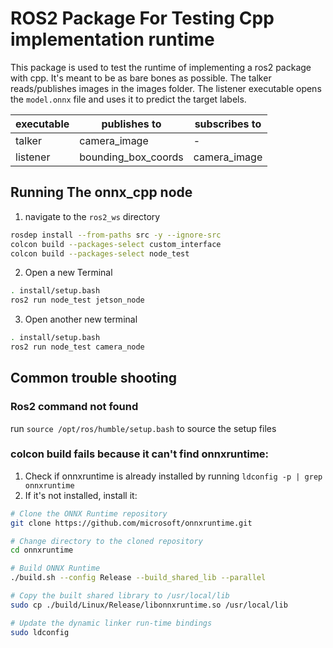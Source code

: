 # ROS2 Package For Testing Cpp implementation runtime

This package is used to test the runtime of implementing a ros2 package with cpp. It's meant to be as bare bones as possible. The talker reads/publishes images in the images folder. The listener executable opens the `model.onnx` file and uses it to predict the target labels. 

|  executable   | publishes to          | subscribes to     |
| --------      | --------              | --------          |
| talker        | camera_image          | -                 |
| listener      | bounding_box_coords   | camera_image      |

## Running The onnx_cpp node
1. navigate to the `ros2_ws` directory
```bash
rosdep install --from-paths src -y --ignore-src
colcon build --packages-select custom_interface
colcon build --packages-select node_test
```

2. Open a new Terminal 
```bash
. install/setup.bash
ros2 run node_test jetson_node
```

3. Open another new terminal
```bash
. install/setup.bash
ros2 run node_test camera_node
```




## Common trouble shooting

### Ros2 command not found
run `source /opt/ros/humble/setup.bash` to source the setup files

### colcon build fails because it can't find onnxruntime:
1. Check if onnxruntime is already installed by running `ldconfig -p | grep onnxruntime`
2. If it's not installed, install it:
```bash
# Clone the ONNX Runtime repository
git clone https://github.com/microsoft/onnxruntime.git

# Change directory to the cloned repository
cd onnxruntime

# Build ONNX Runtime
./build.sh --config Release --build_shared_lib --parallel

# Copy the built shared library to /usr/local/lib
sudo cp ./build/Linux/Release/libonnxruntime.so /usr/local/lib

# Update the dynamic linker run-time bindings
sudo ldconfig
```

